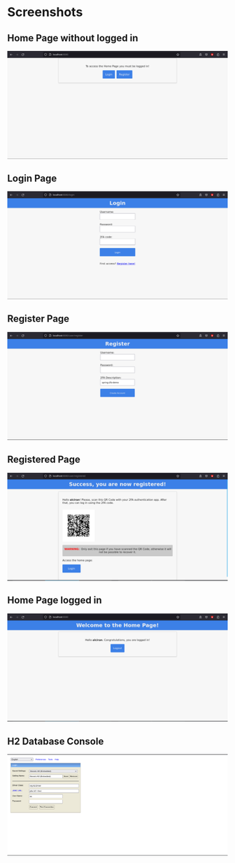 # Screenshots

## Home Page without logged in
![screenshots_001](/src/assets/home_page_not_logged_in.png?raw=true "Home Page without logged in.")
<br>

## Login Page
![screenshots_001](/src/assets/login_page.png?raw=true "Login Page.")
<br>

## Register Page
![screenshots_001](/src/assets/register_page.png?raw=true "Register Page.")
<br>

## Registered Page
![screenshots_001](/src/assets/registered_page.png?raw=true "Registered Page.")
<br>

## Home Page logged in
![screenshots_001](/src/assets/home_page_looged_in.png?raw=true "Home Page logged in.")
<br>

## H2 Database Console
![screenshots_001](/src/assets/h2-console_page.png?raw=true "H2 Database Console.")
